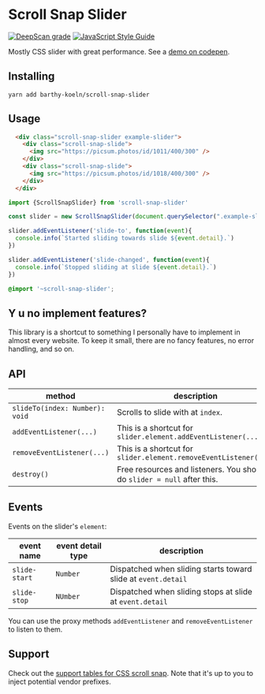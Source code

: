 # Scroll Snap Slider

[![DeepScan grade](https://deepscan.io/api/teams/11039/projects/14107/branches/253421/badge/grade.svg)](https://deepscan.io/dashboard#view=project&tid=11039&pid=14107&bid=253421)
[![JavaScript Style Guide](https://img.shields.io/badge/code_style-standard-brightgreen.svg)](https://standardjs.com)

Mostly CSS slider with great performance. See a [demo on codepen](https://codepen.io/BarthyB/pen/JjXgzOL).

## Installing

```shell script
yarn add barthy-koeln/scroll-snap-slider
```

## Usage

```html
  <div class="scroll-snap-slider example-slider">
    <div class="scroll-snap-slide">
      <img src="https://picsum.photos/id/1011/400/300" />
    </div>
    <div class="scroll-snap-slide">
      <img src="https://picsum.photos/id/1018/400/300" />
    </div>
  </div>
```

```javascript
import {ScrollSnapSlider} from 'scroll-snap-slider'

const slider = new ScrollSnapSlider(document.querySelector(".example-slider"));

slider.addEventListener('slide-to', function(event){
  console.info(`Started sliding towards slide ${event.detail}.`)
})

slider.addEventListener('slide-changed', function(event){
  console.info(`Stopped sliding at slide ${event.detail}.`)
})
```

```scss
@import '~scroll-snap-slider';
```

## Y u no implement features?

This library is a shortcut to something I personally have to
implement in almost every website. To keep it small, there are no fancy
features, no error handling, and so on.

## API

| method                          | description                                                             |
|-------------------------------- |-------------------------------------------------------------------------|
| `slideTo(index: Number): void` | Scrolls to slide with at `index`.                                       |
| `addEventListener(...)`         | This is a shortcut for `slider.element.addEventListener(...)`           |
| `removeEventListener(...)`      | This is a shortcut for `slider.element.removeEventListener(...)`        |
| `destroy()`                     | Free resources and listeners. You should do `slider = null` after this. |

## Events

Events on the slider's `element`:

| event name      | event detail type | description                                                   |
|-----------------|-------------------|---------------------------------------------------------------|
| `slide-start`   | `Number`          | Dispatched when sliding starts toward slide at `event.detail` |
| `slide-stop`    | `NUmber`          | Dispatched when sliding stops at slide at `event.detail`      |

You can use the proxy methods `addEventListener` and `removeEventListener` to listen to them.

## Support

Check out the
[support tables for CSS scroll snap](https://caniuse.com/css-snappoints).
Note that it's up to you to inject potential vendor prefixes.
